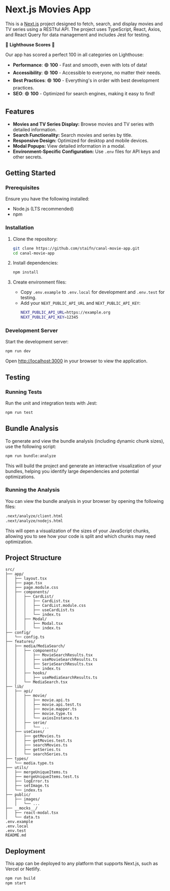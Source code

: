# Next.js Movies App

This is a [Next.js](https://nextjs.org) project designed to fetch, search, and display movies and TV series using a RESTful API. The project uses TypeScript, React, Axios, and React Query for data management and includes Jest for testing.

🚀 **Lighthouse Scores** 🚀

Our app has scored a perfect 100 in all categories on Lighthouse:

- **Performance**: 🟢 **100** - Fast and smooth, even with lots of data!
- **Accessibility**: 🟢 **100** - Accessible to everyone, no matter their needs.
- **Best Practices**: 🟢 **100** - Everything's in order with best development practices.
- **SEO**: 🟢 **100** - Optimized for search engines, making it easy to find!

## Features

- **Movies and TV Series Display:** Browse movies and TV series with detailed information.
- **Search Functionality:** Search movies and series by title.
- **Responsive Design:** Optimized for desktop and mobile devices.
- **Modal Popups:** View detailed information in a modal.
- **Environment-Specific Configuration:** Use `.env` files for API keys and other secrets.

## Getting Started

### Prerequisites

Ensure you have the following installed:

- Node.js (LTS recommended)
- npm

### Installation

1. Clone the repository:

   ```bash
   git clone https://github.com/staifn/canal-movie-app.git
   cd canal-movie-app
   ```

2. Install dependencies:

   ```bash
   npm install
   ```

3. Create environment files:
   - Copy `.env.example` to `.env.local` for development and `.env.test` for testing.
   - Add your `NEXT_PUBLIC_API_URL` and `NEXT_PUBLIC_API_KEY`:
     ```bash
     NEXT_PUBLIC_API_URL=https://example.org
     NEXT_PUBLIC_API_KEY=12345
     ```

### Development Server

Start the development server:

```bash
npm run dev
```

Open [http://localhost:3000](http://localhost:3000) in your browser to view the application.

## Testing

### Running Tests

Run the unit and integration tests with Jest:

```bash
npm run test
```

## Bundle Analysis

To generate and view the bundle analysis (including dynamic chunk sizes), use the following script:

```bash
npm run bundle:analyze
```

This will build the project and generate an interactive visualization of your bundles, helping you identify large dependencies and potential optimizations.

### Running the Analysis

You can view the bundle analysis in your browser by opening the following files:

```bash
.next/analyze/client.html
.next/analyze/nodejs.html
```

This will open a visualization of the sizes of your JavaScript chunks, allowing you to see how your code is split and which chunks may need optimization.

## Project Structure

```plaintext
src/
├── app/
│   ├── layout.tsx
│   ├── page.tsx
│   ├── page.module.css
│   ├── components/
│   │   ├── CardList/
│   │   │   ├── CardList.tsx
│   │   │   ├── CardList.module.css
│   │   │   ├── useCardList.ts
│   │   │   └── index.ts
│   │   ├── Modal/
│   │   │   ├── Modal.tsx
│   │   │   └── index.ts
├── config/
│   └── config.ts
├── features/
│   ├── media/MediaSearch/
│   │   ├── components/
│   │   │   ├── MovieSearchResults.tsx
│   │   │   ├── useMovieSearchResults.ts
│   │   │   ├── SerieSearchResults.tsx
│   │   │   └── index.ts
│   │   ├── hooks/
│   │   │   ├── useMediaSearchResults.ts
│   │   └── MediaSearch.tsx
├── lib/
│   ├── api/
│   │   ├── movie/
│   │   │   ├── movie.api.ts
│   │   │   ├── movie.api.test.ts
│   │   │   ├── movie.mapper.ts
│   │   │   ├── movie.type.ts
│   │   │   └── axiosInstance.ts
│   │   ├── serie/
│   │   │   └── ...
│   ├── useCases/
│   │   ├── getMovies.ts
│   │   ├── getMovies.test.ts
│   │   ├── searchMovies.ts
│   │   ├── getSeries.ts
│   │   └── searchSeries.ts
├── types/
│   └── media.type.ts
├── utils/
│   ├── mergeUniqueItems.ts
│   ├── mergeUniqueItems.test.ts
│   ├── logError.ts
│   ├── setImage.ts
│   └── index.ts
├── public/
│   ├── images/
│   │   └── ...
├── __mocks__/
│   ├── react-modal.tsx
│   └── data.ts
.env.example
.env.local
.env.test
README.md
```

## Deployment

This app can be deployed to any platform that supports Next.js, such as Vercel or Netlify.

```bash
npm run build
npm start
```
